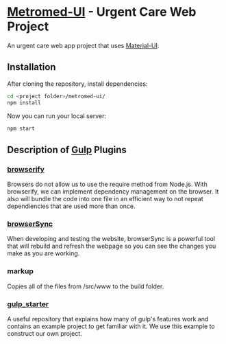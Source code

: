 # [Metromed-UI](http://aidarbuy.github.io/metromed-ui/) - Urgent Care Web Project

An urgent care web app project that uses [Material-UI](http://callemall.github.io/material-ui/).

## Installation

After cloning the repository, install dependencies:
```sh
cd <project folder>/metromed-ui/
npm install
```

Now you can run your local server:
```sh
npm start
```
## Description of [Gulp](https://github.com/gulpjs/gulp) Plugins

### [browserify](https://github.com/substack/node-browserify)

Browsers do not allow us to use the require method from Node.js. With browserify, we can implement dependency management on the browser. It also will bundle the code into one file in an efficient way to not repeat dependiencies that are used more than once.

### [browserSync](http://www.browsersync.io/)

When developing and testing the website, browserSync is a powerful tool that will rebuild and refresh the webpage so you can see the changes you make as you are working.

### markup

Copies all of the files from /src/www to the build folder.

### [gulp_starter](https://github.com/greypants/gulp-starter)

A useful repository that explains how many of gulp's features work and contains an example project to get familiar with it. We use this example to construct our own project.
